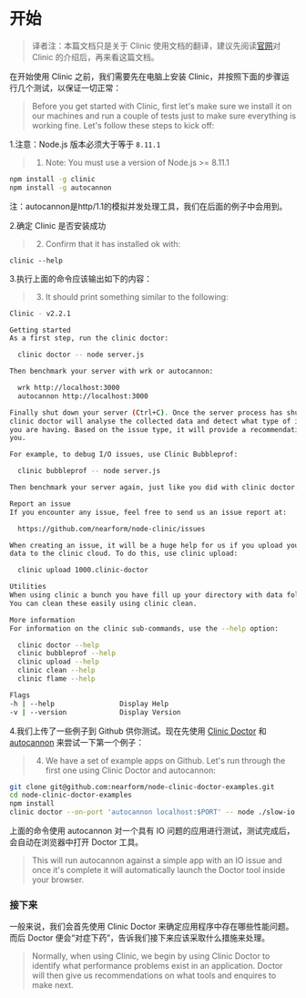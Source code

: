 # 开始

> 译者注：本篇文档只是关于 Clinic 使用文档的翻译，建议先阅读[官网](https://clinicjs.org)对 Clinic 的介绍后，再来看这篇文档。

在开始使用 Clinic 之前，我们需要先在电脑上安装 Clinic，并按照下面的步骤运行几个测试，以保证一切正常：
> Before you get started with Clinic, first let's make sure we install it on our machines and run a couple of tests just to make sure everything is working fine. Let's follow these steps to kick off:

1.注意：Node.js 版本必须大于等于 `8.11.1`
> 1. Note: You must use a version of Node.js >= 8.11.1

```bash
npm install -g clinic
npm install -g autocannon
```

注：autocannon是http/1.1的模拟并发处理工具，我们在后面的例子中会用到。


2.确定 Clinic 是否安装成功
> 2. Confirm that it has installed ok with:

```
clinic --help
```

3.执行上面的命令应该输出如下的内容：
> 3. It should print something similar to the following:

```bash
Clinic - v2.2.1

Getting started
As a first step, run the clinic doctor:

  clinic doctor -- node server.js

Then benchmark your server with wrk or autocannon:

  wrk http://localhost:3000
  autocannon http://localhost:3000

Finally shut down your server (Ctrl+C). Once the server process has shutdown
clinic doctor will analyse the collected data and detect what type of issue
you are having. Based on the issue type, it will provide a recommendation for
you.

For example, to debug I/O issues, use Clinic Bubbleprof:

  clinic bubbleprof -- node server.js

Then benchmark your server again, just like you did with clinic doctor.

Report an issue
If you encounter any issue, feel free to send us an issue report at:

  https://github.com/nearform/node-clinic/issues

When creating an issue, it will be a huge help for us if you upload your
data to the clinic cloud. To do this, use clinic upload:

  clinic upload 1000.clinic-doctor

Utilities
When using clinic a bunch you have fill up your directory with data folders and files.
You can clean these easily using clinic clean.

More information
For information on the clinic sub-commands, use the --help option:

  clinic doctor --help
  clinic bubbleprof --help
  clinic upload --help
  clinic clean --help
  clinic flame --help

Flags
-h | --help                Display Help
-v | --version             Display Version
```

4.我们上传了一些例子到 Github 供你测试。现在先使用 [Clinic Doctor](https://clinicjs.org/doctor/) 和 [autocannon](https://github.com/mcollina/autocannon) 来尝试一下第一个例子：
> 4. We have a set of example apps on Github. Let's run through the first one using Clinic Doctor and autocannon:

```bash
git clone git@github.com:nearform/node-clinic-doctor-examples.git
cd node-clinic-doctor-examples
npm install
clinic doctor --on-port 'autocannon localhost:$PORT' -- node ./slow-io
```

上面的命令使用 autocannon 对一个具有 IO 问题的应用进行测试，测试完成后，会自动在浏览器中打开 Doctor 工具。
> This will run autocannon against a simple app with an IO issue and once it's complete it will automatically launch the Doctor tool inside your browser.

### 接下来

一般来说，我们会首先使用 Clinic Doctor 来确定应用程序中存在哪些性能问题。而后 Doctor 便会“对症下药”，告诉我们接下来应该采取什么措施来处理。
> Normally, when using Clinic, we begin by using Clinic Doctor to identify what performance problems exist in an application. Doctor will then give us recommendations on what tools and enquires to make next.
